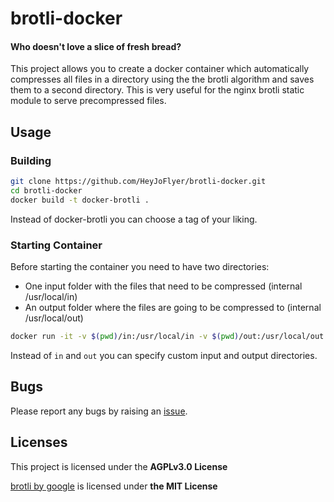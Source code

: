 # brotli-docker
#### Who doesn't love a slice of fresh bread?
This project allows you to create a docker container which automatically compresses all files in a directory using the the brotli algorithm and saves them to a second directory. This is very useful for the nginx brotli static module to serve precompressed files.

## Usage

### Building

```bash
git clone https://github.com/HeyJoFlyer/brotli-docker.git
cd brotli-docker
docker build -t docker-brotli .
```

Instead of docker-brotli you can choose a tag of your liking.

### Starting Container
Before starting the container you need to have two directories:
* One input folder with the files that need to be compressed (internal /usr/local/in)
* An output folder where the files are going to be compressed to (internal /usr/local/out)

```bash
docker run -it -v $(pwd)/in:/usr/local/in -v $(pwd)/out:/usr/local/out docker-brotli /usr/bin/compress.sh
```
Instead of `in` and `out` you can specify custom input and output directories.

## Bugs
Please report any bugs by raising an [issue](https://github.com/HeyJoFlyer/brotli-docker/issues).

## Licenses

This project is licensed under the **AGPLv3.0 License**

[brotli by google](https://github.com/google/brotli) is licensed under **the MIT License**